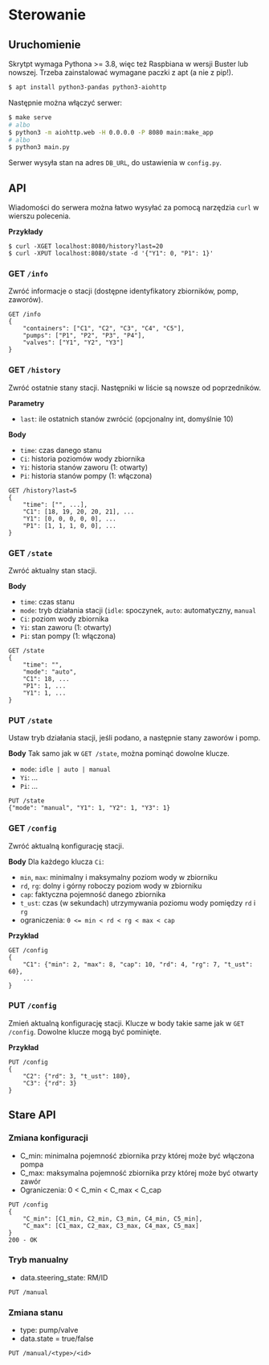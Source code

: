 # Sterowanie

## Uruchomienie
Skrytpt wymaga Pythona >= 3.8, więc też Raspbiana w wersji Buster lub nowszej.
Trzeba zainstalować wymagane paczki z apt (a nie z pip!).

```bash
$ apt install python3-pandas python3-aiohttp
```

Następnie można włączyć serwer:

```bash
$ make serve
# albo
$ python3 -m aiohttp.web -H 0.0.0.0 -P 8080 main:make_app
# albo
$ python3 main.py
```

Serwer wysyła stan na adres `DB_URL`, do ustawienia w `config.py`.

## API

Wiadomości do serwera można łatwo wysyłać za pomocą narzędzia `curl` w wierszu polecenia.

**Przykłady**
```
$ curl -XGET localhost:8080/history?last=20
$ curl -XPUT localhost:8080/state -d '{"Y1": 0, "P1": 1}'
```

### GET `/info`
Zwróć informacje o stacji (dostępne identyfikatory zbiorników, pomp, zaworów).

```
GET /info
{
    "containers": ["C1", "C2", "C3", "C4", "C5"],
    "pumps": ["P1", "P2", "P3", "P4"],
    "valves": ["Y1", "Y2", "Y3"]
}
```

### GET `/history`
Zwróć ostatnie stany stacji. Następniki w liście są nowsze od poprzedników.

**Parametry**
- `last`: ile ostatnich stanów zwrócić (opcjonalny int, domyślnie 10)

**Body**
- `time`: czas danego stanu
- `Ci`: historia poziomów wody zbiornika
- `Yi`: historia stanów zaworu (1: otwarty)
- `Pi`: historia stanów pompy (1: włączona)

```
GET /history?last=5
{
    "time": ["", ...],
    "C1": [18, 19, 20, 20, 21], ...
    "Y1": [0, 0, 0, 0, 0], ...
    "P1": [1, 1, 1, 0, 0], ...
}
```

### GET `/state`
Zwróć aktualny stan stacji.

**Body**
- `time`: czas stanu
- `mode`: tryb działania stacji (`idle`: spoczynek, `auto`: automatyczny, `manual`
- `Ci`: poziom wody zbiornika
- `Yi`: stan zaworu (1: otwarty)
- `Pi`: stan pompy (1: włączona)

```
GET /state
{  
    "time": "",
    "mode": "auto",
    "C1": 18, ...
    "P1": 1, ...
    "Y1": 1, ...
}
```

### PUT `/state`
Ustaw tryb działania stacji, jeśli podano, a następnie stany zaworów i pomp.

**Body**
Tak samo jak w `GET /state`, można pominąć dowolne klucze.
- `mode`: `idle | auto | manual`
- `Yi`: ...
- `Pi`: ...

```
PUT /state
{"mode": "manual", "Y1": 1, "Y2": 1, "Y3": 1}
```

### GET `/config`
Zwróć aktualną konfigurację stacji.

**Body**
Dla każdego klucza `Ci`:
- `min`, `max`: minimalny i maksymalny poziom wody w zbiorniku
- `rd`, `rg`: dolny i górny roboczy poziom wody w zbiorniku
- `cap`: faktyczna pojemność danego zbiornika
- `t_ust`: czas (w sekundach) utrzymywania poziomu wody pomiędzy `rd` i `rg`
- ograniczenia: `0 <= min < rd < rg < max < cap`

**Przykład**
```
GET /config
{
    "C1": {"min": 2, "max": 8, "cap": 10, "rd": 4, "rg": 7, "t_ust": 60},
    ...
}
```

### PUT `/config`
Zmień aktualną konfigurację stacji.
Klucze w body takie same jak w `GET /config`.
Dowolne klucze mogą być pominięte.

**Przykład**
```
PUT /config
{
    "C2": {"rd": 3, "t_ust": 180},
    "C3": {"rd": 3}
}
```


## Stare API

### Zmiana konfiguracji

- C_min: minimalna pojemność zbiornika przy której może być włączona pompa
- C_max: maksymalna pojemność zbiornika przy której może być otwarty zawór
- Ograniczenia: 0 < C_min < C_max < C_cap

```
PUT /config
{
    "C_min": [C1_min, C2_min, C3_min, C4_min, C5_min],
    "C_max": [C1_max, C2_max, C3_max, C4_max, C5_max]
}
200 - OK
```

### Tryb manualny

- data.steering_state: RM/ID

```
PUT /manual
```

### Zmiana stanu

- type: pump/valve
- data.state = true/false

```
PUT /manual/<type>/<id>
```

